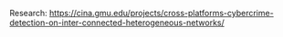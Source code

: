 Research: https://cina.gmu.edu/projects/cross-platforms-cybercrime-detection-on-inter-connected-heterogeneous-networks/
